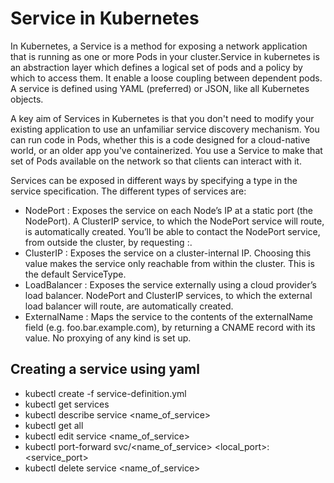 # Service in Kubernetes
In Kubernetes, a Service is a method for exposing a network application that is running as one or more Pods in your cluster.Service in kubernetes is an abstraction layer which defines a logical set of pods and a policy by which to access them. It enable a loose coupling between dependent pods. A service is defined using YAML (preferred) or JSON, like all Kubernetes objects.

A key aim of Services in Kubernetes is that you don't need to modify your existing application to use an unfamiliar service discovery mechanism. You can run code in Pods, whether this is a code designed for a cloud-native world, or an older app you've containerized. You use a Service to make that set of Pods available on the network so that clients can interact with it.


Services can be exposed in different ways by specifying a type in the service specification. The different types of services are:
- NodePort : Exposes the service on each Node’s IP at a static port (the NodePort). A ClusterIP service, to which the NodePort service will route, is automatically created. You’ll be able to contact the NodePort service, from outside the cluster, by requesting <NodeIP>:<NodePort>.
- ClusterIP : Exposes the service on a cluster-internal IP. Choosing this value makes the service only reachable from within the cluster. This is the default ServiceType.
- LoadBalancer : Exposes the service externally using a cloud provider’s load balancer. NodePort and ClusterIP services, to which the external load balancer will route, are automatically created.
- ExternalName : Maps the service to the contents of the externalName field (e.g. foo.bar.example.com), by returning a CNAME record with its value. No proxying of any kind is set up.

## Creating a service using yaml
- kubectl create -f service-definition.yml
- kubectl get services
- kubectl describe service <name_of_service>
- kubectl get all
- kubectl edit service <name_of_service>
- kubectl port-forward svc/<name_of_service> <local_port>:<service_port>
- kubectl delete service <name_of_service>